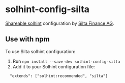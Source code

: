 # solhint-config-silta

[Shareable solhint](https://protofire.github.io/solhint/docs/shareable-configs.html) configuration by [Silta Finance AG](https://silta.finance).

## Use with npm

To use Silta solhint configuration:
1. Run `npm install --save-dev solhint-config-silta`
2. Add it to your Solhint configuration file:
```
  "extends": ["solhint:recommended", "silta"]
```
